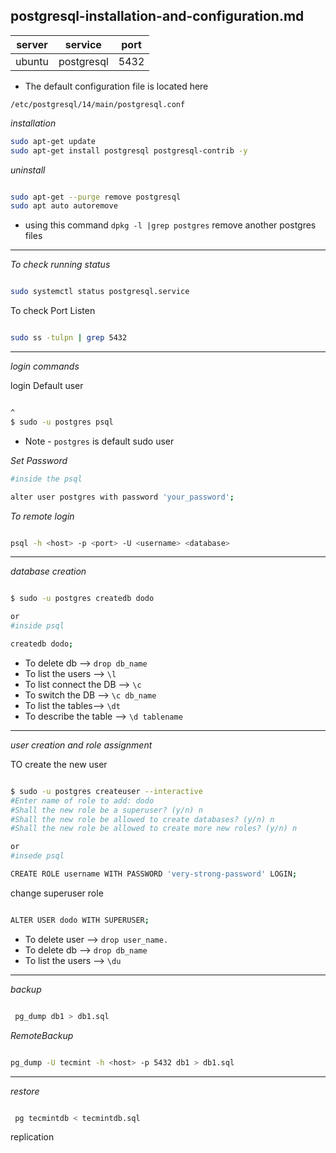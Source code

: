 postgresql-installation-and-configuration.md
---

|server|service|port|
|---|---|---|
|ubuntu| postgresql|5432|

* The default configuration file is located here

`/etc/postgresql/14/main/postgresql.conf`


_installation_

```bash
sudo apt-get update 
sudo apt-get install postgresql postgresql-contrib -y

```

_uninstall_

```bash

sudo apt-get --purge remove postgresql
sudo apt auto autoremove

```
* using this command  `dpkg -l |grep postgres`  remove another postgres files

---

_To check running status_

```bash

sudo systemctl status postgresql.service

```
To check Port Listen

```bash

sudo ss -tulpn | grep 5432

```
---

_login commands_

login Default user 

```bash

^
$ sudo -u postgres psql

```

* Note - `postgres` is default sudo user

_Set Password_

```bash
#inside the psql

alter user postgres with password 'your_password';

```

_To remote login_

```bash

psql -h <host> -p <port> -U <username> <database>

```
---

_database creation_


```bash

$ sudo -u postgres createdb dodo

or
#inside psql

createdb dodo;

```
* To delete db --> `drop db_name`
* To list the users --> `\l`
* To list connect the DB --> `\c`
* To switch the DB --> `\c db_name`
* To list the tables--> `\dt`
* To describe the table --> `\d tablename`

---

_user creation and role assignment_

TO create the new user 

```bash

$ sudo -u postgres createuser --interactive
#Enter name of role to add: dodo
#Shall the new role be a superuser? (y/n) n
#Shall the new role be allowed to create databases? (y/n) n
#Shall the new role be allowed to create more new roles? (y/n) n

or 
#insede psql

CREATE ROLE username WITH PASSWORD 'very-strong-password' LOGIN;

```

change superuser role

```bash

ALTER USER dodo WITH SUPERUSER;

```
* To delete user --> `drop user_name.`
* To delete db --> `drop db_name`
* To list the users --> `\du`

---

_backup_

```bash

 pg_dump db1 > db1.sql

```
_RemoteBackup_

```bash

pg_dump -U tecmint -h <host> -p 5432 db1 > db1.sql

```
---

_restore_


```bash

 pg tecmintdb < tecmintdb.sql

```


replication


```bash


```
